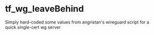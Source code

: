 # tf_wg_leaveBehind


Simply hard-coded some values from angristan's wireguard script for a quick single-cert wg server 

